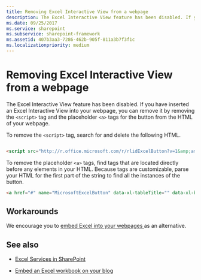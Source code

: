 ```yaml
---
title: Removing Excel Interactive View from a webpage
description: The Excel Interactive View feature has been disabled. If you have inserted an Excel Interactive View into your webpage, you can remove it by removing the  `<script>` tag and the placeholder `<a>` tags for the button from the HTML of your webpage.
ms.date: 09/25/2017
ms.service: sharepoint
ms.subservice: sharepoint-framework
ms.assetid: 407b3aa3-7286-462b-905f-811a3b7f3f1c
ms.localizationpriority: medium
---
```



# Removing Excel Interactive View from a webpage

The Excel Interactive View feature has been disabled. If you have inserted an Excel Interactive View into your webpage, you can remove it by removing the  `<script>` tag and the placeholder `<a>` tags for the button from the HTML of your webpage.




To remove the  `<script>` tag, search for and delete the following HTML.


```HTML

<script src="http://r.office.microsoft.com/r/rlidExcelButton?v=1&amp;amp;kip=1" type="text/javascript"></script>
```

To remove the placeholder  `<a>` tags, find <a> tags that are located directly before any <table> elements in your HTML. Because <a> tags are customizable, parse your HTML for the first part of the string to find all the instances of the button.


```HTML
<a href="#" name="MicrosoftExcelButton" data-xl-tableTitle="" data-xl-buttonStyle="Standard" data-xl-fileName="Book1" data-xl-attribution="" ></a>
```


## Workarounds

We encourage you to  [embed Excel into your webpages ](https://support.office.com/article/Share-it-Embed-an-Excel-workbook-on-your-blog-804e1845-5662-487e-9b38-f96307144081?ui=en-US&amp;rs=en-AU&amp;ad=AU) as an alternative.




## See also
<a name="bk_addresources"> </a>


-  [Excel Services in SharePoint](excel-services-in-sharepoint.md)


-  [Embed an Excel workbook on your blog](https://support.office.com/article/Share-it-Embed-an-Excel-workbook-on-your-blog-804e1845-5662-487e-9b38-f96307144081?ui=en-US&amp;rs=en-AU&amp;ad=AU)



